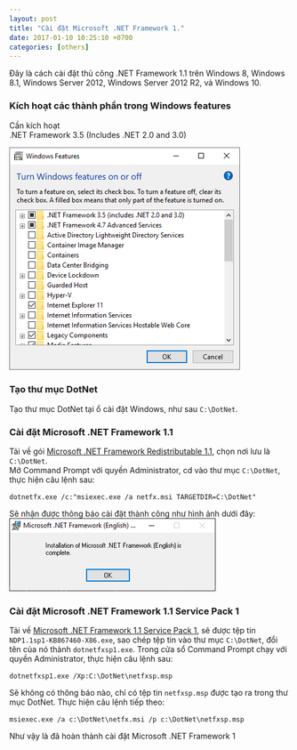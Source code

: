 ```yaml
---
layout: post
title: "Cài đặt Microsoft .NET Framework 1."
date: 2017-01-10 10:25:10 +0700
categories: [others]
---
```


Đây là cách cài đặt thủ công .NET Framework 1.1 trên Windows 8, Windows 8.1, Windows Server 2012, Windows Server 2012 R2, và Windows 10.

### Kích hoạt các thành phần trong Windows features
Cần kích hoạt  
.NET Framework 3.5 (Includes .NET 2.0 and 3.0)

![Turn Windows features on or off](/static/img/dotNET/Turn-Windows-features-on-or-off.PNG)

### Tạo thư mục DotNet
Tạo thư mục DotNet tại ổ cài đặt Windows, như sau `C:\DotNet`.  

### Cài đặt Microsoft .NET Framework 1.1
Tải về gói [Microsoft .NET Framework Redistributable 1.1](https://www.microsoft.com/fr-fr/download/confirmation.aspx?id=26), chọn nơi lưu là `C:\DotNet`.  
Mở Command Prompt với quyền Administrator, cd vào thư mục `C:\DotNet`, thực hiện câu lệnh sau:
```
dotnetfx.exe /c:"msiexec.exe /a netfx.msi TARGETDIR=C:\DotNet"
```
Sẽ nhận được thông báo cài đặt thành công như hình ảnh dưới đây:
![Installation of Microsoft .NET Framework (English) is complete](/static/img/dotNET/Installation-of-Microsoft-.NET-Framework-(English)-is-complete.PNG)

### Cài đặt Microsoft .NET Framework 1.1 Service Pack 1
Tải về [Microsoft .NET Framework 1.1 Service Pack 1](https://www.microsoft.com/en-us/download/details.aspx?id=33), sẽ được tệp tin `NDP1.1sp1-KB867460-X86.exe`, sao chép tệp tin vào thư mục `C:\DotNet`, đổi tên của nó thành `dotnetfxsp1.exe`. 
Trong cửa sổ Command Prompt chạy với quyền Administrator, thực hiện câu lệnh sau:
```
dotnetfxsp1.exe /Xp:C:\DotNet\netfxsp.msp
```
Sẽ không có thông báo nào, chỉ có tệp tin `netfxsp.msp` được tạo ra trong thư mục DotNet.
Thực hiện câu lệnh tiếp theo:
```
msiexec.exe /a c:\DotNet\netfx.msi /p c:\DotNet\netfxsp.msp
```
Như vậy là đã hoàn thành cài đặt Microsoft .NET Framework 1